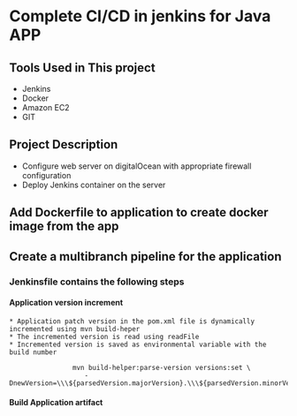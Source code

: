 # Complete CI/CD in jenkins for Java APP
## Tools Used in This project
* Jenkins
* Docker
* Amazon EC2
* GIT
## Project Description
* Configure web server on digitalOcean with appropriate firewall configuration
* Deploy Jenkins container on the server
## Add Dockerfile to application to create docker image from the app

## Create a multibranch pipeline for the application
### Jenkinsfile contains the following steps
#### Application version increment
    * Application patch version in the pom.xml file is dynamically incremented using mvn build-heper
    * The incremented version is read using readFile
    * Incremented version is saved as environmental variable with the build number
            
                    mvn build-helper:parse-version versions:set \
                       -DnewVersion=\\\${parsedVersion.majorVersion}.\\\${parsedVersion.minorVersion}.\\\${parsedVersion.nextIncrementalVersion}versions:commit

#### Build Application artifact
